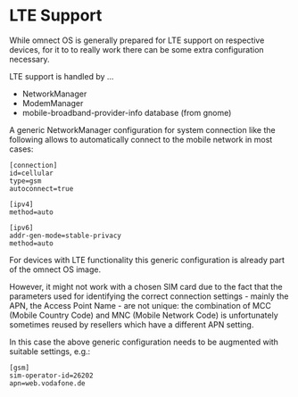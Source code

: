 # LTE Support

While omnect OS is generally prepared for LTE support on respective
devices, for it to to really work there can be some extra configuration
necessary.

LTE support is handled by ...
- NetworkManager
- ModemManager
- mobile-broadband-provider-info database (from gnome)

A generic NetworkManager configuration for system connection like the
following allows to automatically connect to the mobile network in
most cases:

```
[connection]
id=cellular
type=gsm
autoconnect=true

[ipv4]
method=auto

[ipv6]
addr-gen-mode=stable-privacy
method=auto
```

For devices with LTE functionality this generic configuration is
already part of the omnect OS image.

However, it might not work with a chosen SIM card due to the fact that
the parameters used for identifying the correct connection settings -
mainly the APN, the Access Point Name - are not unique: the
combination of MCC (Mobile Country Code) and MNC (Mobile Network Code)
is unfortunately sometimes reused by resellers which have a different
APN setting.

In this case the above generic configuration needs to be augmented
with suitable settings, e.g.:

```
[gsm]
sim-operator-id=26202
apn=web.vodafone.de
```
